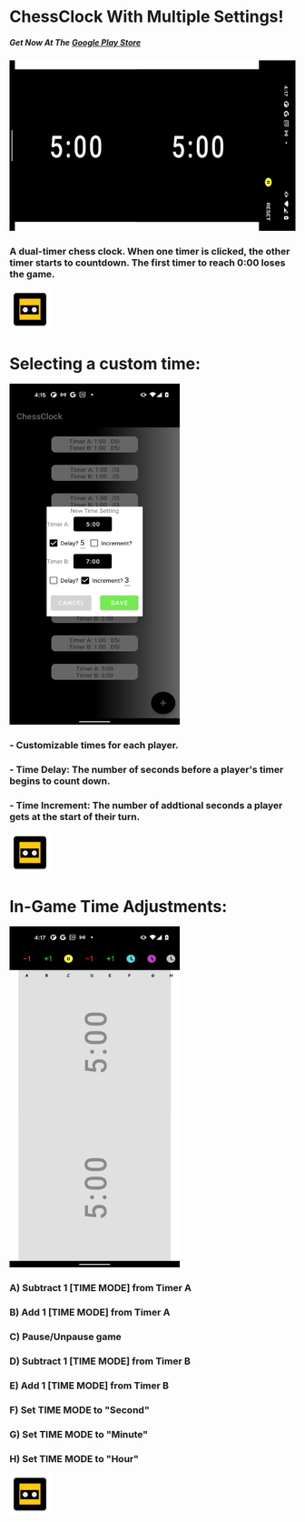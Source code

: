 # ChessClock With Multiple Settings! 
##### Get Now At The [Google Play Store](https://play.google.com/store/apps/details?id=samyups.example.chessclock)



<img src="https://github.com/samyups1111/ChessClock/blob/AddPictures/app/src/main/res/mipmap-hdpi/main_pic.png" height="300" width="600"/>

### A dual-timer chess clock. When one timer is clicked, the other timer starts to countdown. The first timer to reach 0:00 loses the game.
![screenshot](https://github.com/samyups1111/ChessClock/blob/master/app/src/main/res/mipmap-hdpi/ic_launcher_clock2.png)
# Selecting a custom time:

<img src="https://github.com/samyups1111/ChessClock/blob/AddPictures/app/src/main/res/mipmap-hdpi/save_time.png" height="600" width="300"/>

### - Customizable times for each player.
### - Time Delay: The number of seconds before a player's timer begins to count down. 
### - Time Increment: The number of addtional seconds a player gets at the start of their turn. 
![screenshot](https://github.com/samyups1111/ChessClock/blob/master/app/src/main/res/mipmap-hdpi/ic_launcher_clock2.png) 
# In-Game Time Adjustments:

<img src="https://github.com/samyups1111/ChessClock/blob/AddPictures/app/src/main/res/mipmap-hdpi/game_pause.png" height="600" width="300"/>

### A) Subtract 1 \[TIME MODE] from Timer A
### B) Add 1 \[TIME MODE] from Timer A
### C) Pause/Unpause game
### D) Subtract 1 \[TIME MODE] from Timer B
### E) Add 1 \[TIME MODE] from Timer B
### F) Set TIME MODE to "Second"
### G) Set TIME MODE to "Minute"
### H) Set TIME MODE to "Hour"

![screenshot](https://github.com/samyups1111/ChessClock/blob/master/app/src/main/res/mipmap-hdpi/ic_launcher_clock2.png)
